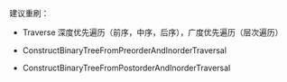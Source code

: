 建议重刷：
- Traverse
深度优先遍历（前序，中序，后序），广度优先遍历（层次遍历）

- ConstructBinaryTreeFromPreorderAndInorderTraversal
- ConstructBinaryTreeFromPostorderAndInorderTraversal
